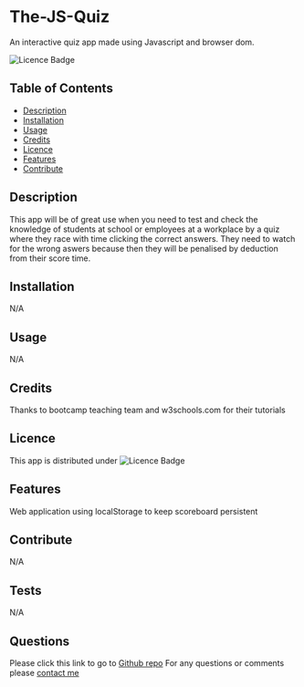 # The-JS-Quiz
An interactive quiz app made using Javascript and browser dom.



![Licence Badge](https://img.shields.io/badge/MIT-Licence-green)

## Table of Contents
* [Description](#Description)
* [Installation](#Installation)
* [Usage](#Usage)
* [Credits](#Credits)
* [Licence](#Licence)
* [Features](#Features)
* [Contribute](#Contribute)

## Description
This app will be of great use when you need to test and check the knowledge of students at school or employees at a workplace by a quiz where they race with time clicking the correct answers. They need to watch for the wrong aswers because then they will be penalised by deduction from their score time. 

## Installation
N/A

## Usage
N/A

## Credits
Thanks to bootcamp teaching team and w3schools.com for their tutorials

## Licence
This app is distributed under ![Licence Badge](https://img.shields.io/badge/MIT-Licence-green)

## Features
Web application using localStorage to keep scoreboard persistent

## Contribute
N/A

## Tests
N/A

## Questions
Please click this link to go to [Github repo](https://github.com/onderguler35/The-JS-Quiz)
For any questions or comments please [contact me](mailto:onder5@hotmail.com)